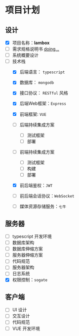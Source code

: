# 项目计划

## 设计

- [x] 项目名称：**lambox**
- [ ] 需求规格说明书 [doing...](./docs/需求规格说明书.md)
- [ ] 系统概要设计
- [ ] 技术栈
	- [x] 后端语言： `typescript`
	- [x] 数据库： `mongodb`
	- [x] 接口协议： `RESTful` 风格
	- [x] 后端Web框架：`Express`
	- [x] 前端框架: `VUE`
	- [ ] 后端持续集成方案
		- [ ] 测试框架
		- [ ] 部署
	- [ ] 前端持续集成方案
		- [ ] 测试框架
		- [ ] 构建
		- [ ] 部署
	- [x] 前后端鉴权：`JWT`
	- [ ] 前后端会话协议：`WebSocket`
	- [ ] 媒体资源存储服务：`七牛`
	

## 服务器

- [ ] typescript 开发环境
- [ ] 数据库架构
- [ ] 数据库伸缩方案
- [ ] 服务器伸缩方案
- [ ] 代码规范
- [ ] 服务器架构
- [ ] 日志系统
- [x] 权限控制：`sogate`

## 客户端

- [ ] UI 设计
- [ ] 交互设计
- [ ] 代码规范
- [ ] VUE 开发环境